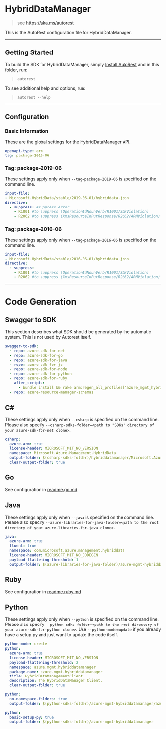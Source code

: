 # HybridDataManager

> see https://aka.ms/autorest

This is the AutoRest configuration file for HybridDataManager.



---
## Getting Started
To build the SDK for HybridDataManager, simply [Install AutoRest](https://aka.ms/autorest/install) and in this folder, run:

> `autorest`

To see additional help and options, run:

> `autorest --help`
---

## Configuration



### Basic Information
These are the global settings for the HybridDataManager API.

``` yaml
openapi-type: arm
tag: package-2019-06
```


### Tag: package-2019-06

These settings apply only when `--tag=package-2019-06` is specified on the command line.

``` yaml $(tag) == 'package-2019-06'
input-file:
- Microsoft.HybridData/stable/2019-06-01/hybriddata.json
directive:
  - suppress: #suppress error
    - R1001 #to suppress (OperationIdNounVerb/R1001/SDKViolation)
    - R2062 #to suppress (XmsResourceInPutResponse/R2062/ARMViolation)
```

### Tag: package-2016-06

These settings apply only when `--tag=package-2016-06` is specified on the command line.

``` yaml $(tag) == 'package-2016-06'
input-file:
- Microsoft.HybridData/stable/2016-06-01/hybriddata.json
directive:
  - suppress:
    - R1001 #to suppress (OperationIdNounVerb/R1001/SDKViolation)
    - R2062 #to suppress (XmsResourceInPutResponse/R2062/ARMViolation)
```

---
# Code Generation


## Swagger to SDK

This section describes what SDK should be generated by the automatic system.
This is not used by Autorest itself.

``` yaml $(swagger-to-sdk)
swagger-to-sdk:
  - repo: azure-sdk-for-net
  - repo: azure-sdk-for-go
  - repo: azure-sdk-for-java
  - repo: azure-sdk-for-js
  - repo: azure-sdk-for-node
  - repo: azure-sdk-for-python
  - repo: azure-sdk-for-ruby
    after_scripts:
      - bundle install && rake arm:regen_all_profiles['azure_mgmt_hybriddatamanager']
  - repo: azure-resource-manager-schemas
```


## C#

These settings apply only when `--csharp` is specified on the command line.
Please also specify `--csharp-sdks-folder=<path to "SDKs" directory of your azure-sdk-for-net clone>`.

``` yaml $(csharp)
csharp:
  azure-arm: true
  license-header: MICROSOFT_MIT_NO_VERSION
  namespace: Microsoft.Azure.Management.HybridData
  output-folder: $(csharp-sdks-folder)/hybriddatamanager/Microsoft.Azure.Management.HybridDataManager/src/Generated
  clear-output-folder: true
```

## Go

See configuration in [readme.go.md](./readme.go.md)

## Java

These settings apply only when `--java` is specified on the command line.
Please also specify `--azure-libraries-for-java-folder=<path to the root directory of your azure-libraries-for-java clone>`.

``` yaml $(java)
java:
  azure-arm: true
  fluent: true
  namespace: com.microsoft.azure.management.hybriddata
  license-header: MICROSOFT_MIT_NO_CODEGEN
  payload-flattening-threshold: 1
  output-folder: $(azure-libraries-for-java-folder)/azure-mgmt-hybriddatamanager
```
## Ruby

See configuration in [readme.ruby.md](./readme.ruby.md)

## Python

These settings apply only when `--python` is specified on the command line.
Please also specify `--python-sdks-folder=<path to the root directory of your azure-sdk-for-python clone>`.
Use `--python-mode=update` if you already have a setup.py and just want to update the code itself.

``` yaml $(python)
python-mode: create
python:
  azure-arm: true
  license-header: MICROSOFT_MIT_NO_VERSION
  payload-flattening-threshold: 2
  namespace: azure.mgmt.hybriddatamanager
  package-name: azure-mgmt-hybriddatamanager
  title: HybridDataManagementClient
  description: The HybridDataManager Client.
  clear-output-folder: true
```
``` yaml $(python) && $(python-mode) == 'update'
python:
  no-namespace-folders: true
  output-folder: $(python-sdks-folder)/azure-mgmt-hybriddatamanager/azure/mgmt/hybriddatamanager
```
``` yaml $(python) && $(python-mode) == 'create'
python:
  basic-setup-py: true
  output-folder: $(python-sdks-folder)/azure-mgmt-hybriddatamanager
```



